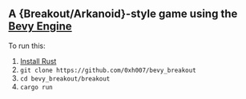 ## A {Breakout/Arkanoid}-style game using the [Bevy Engine](https://bevyengine.org)

To run this: 
  1. [Install Rust](https://www.rust-lang.org/tools/install)
  2. `git clone https://github.com/0xh007/bevy_breakout`
  3. `cd bevy_breakout/breakout`
  4. `cargo run`
